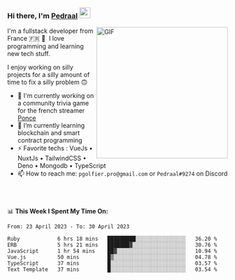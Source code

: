### Hi there, I'm <a href="https://pedraal.dev" target="_blank">Pedraal</a> <img src="https://media.giphy.com/media/hvRJCLFzcasrR4ia7z/giphy.gif" width="25px">
<img align="right" alt="GIF" src="https://pedraal.dev/avatar.png" width="300" height="300" />

I'm a fullstack developer from France 🇫🇷 🥖 &nbsp;I love programming and learning new
tech stuff.

I enjoy working on silly projects for a silly amount of time to fix a silly problem 🙃

- 🔭  I'm currently working on a community trivia game for the french streamer <a href="https://twitch.tv/ponce" target="_blank">Ponce</a>
- 🌱 I’m currently learning blockchain and smart contract programming
- ⚡ Favorite techs : VueJs &bull; NuxtJs &bull; TailwindCSS &bull; Deno &bull; Mongodb &bull; TypeScript
- 📫 How to reach me: `pgolfier.pro@gmail.com` or `Pedraal#9274` on Discord

<br>
<br>

📊 **This Week I Spent My Time On:**
<!--START_SECTION:waka-->

```text
From: 23 April 2023 - To: 30 April 2023

Ruby            6 hrs 18 mins   █████████░░░░░░░░░░░░░░░░   36.20 %
ERB             5 hrs 21 mins   ███████▓░░░░░░░░░░░░░░░░░   30.76 %
JavaScript      1 hr 54 mins    ██▓░░░░░░░░░░░░░░░░░░░░░░   10.94 %
Vue.js          50 mins         █▒░░░░░░░░░░░░░░░░░░░░░░░   04.78 %
TypeScript      37 mins         █░░░░░░░░░░░░░░░░░░░░░░░░   03.57 %
Text Template   37 mins         █░░░░░░░░░░░░░░░░░░░░░░░░   03.54 %
```

<!--END_SECTION:waka-->
